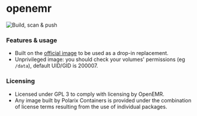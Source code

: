 # openemr

![Build, scan & push](https://github.com/Polarix-Containers/openemr/actions/workflows/build-latest.yml/badge.svg)

### Features & usage
- Built on the [official image](https://github.com/openemr/openemr-devops) to be used as a drop-in replacement.
- Unprivileged image: you should check your volumes' permissions (eg `/data`), default UID/GID is 200007. 

### Licensing
- Licensed under GPL 3 to comply with licensing by OpenEMR.
- Any image built by Polarix Containers is provided under the combination of license terms resulting from the use of individual packages.
